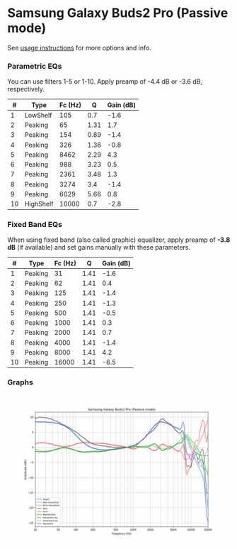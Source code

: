 # Samsung Galaxy Buds2 Pro (Passive mode)
See [usage instructions](https://github.com/jaakkopasanen/AutoEq#usage) for more options and info.

### Parametric EQs
You can use filters 1-5 or 1-10. Apply preamp of -4.4 dB or -3.6 dB, respectively.

|   # | Type      |   Fc (Hz) |    Q |   Gain (dB) |
|-----|-----------|-----------|------|-------------|
|   1 | LowShelf  |       105 | 0.7  |        -1.6 |
|   2 | Peaking   |        65 | 1.31 |         1.7 |
|   3 | Peaking   |       154 | 0.89 |        -1.4 |
|   4 | Peaking   |       326 | 1.36 |        -0.8 |
|   5 | Peaking   |      8462 | 2.29 |         4.3 |
|   6 | Peaking   |       988 | 3.23 |         0.5 |
|   7 | Peaking   |      2361 | 3.48 |         1.3 |
|   8 | Peaking   |      3274 | 3.4  |        -1.4 |
|   9 | Peaking   |      6029 | 5.66 |         0.8 |
|  10 | HighShelf |     10000 | 0.7  |        -2.8 |

### Fixed Band EQs
When using fixed band (also called graphic) equalizer, apply preamp of **-3.8 dB** (if available) and set gains manually with these parameters.

|   # | Type    |   Fc (Hz) |    Q |   Gain (dB) |
|-----|---------|-----------|------|-------------|
|   1 | Peaking |        31 | 1.41 |        -1.6 |
|   2 | Peaking |        62 | 1.41 |         0.4 |
|   3 | Peaking |       125 | 1.41 |        -1.4 |
|   4 | Peaking |       250 | 1.41 |        -1.3 |
|   5 | Peaking |       500 | 1.41 |        -0.5 |
|   6 | Peaking |      1000 | 1.41 |         0.3 |
|   7 | Peaking |      2000 | 1.41 |         0.7 |
|   8 | Peaking |      4000 | 1.41 |        -1.4 |
|   9 | Peaking |      8000 | 1.41 |         4.2 |
|  10 | Peaking |     16000 | 1.41 |        -6.5 |

### Graphs
![](./Samsung%20Galaxy%20Buds2%20Pro%20(Passive%20mode).png)

